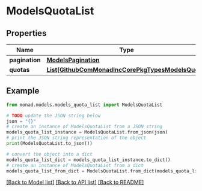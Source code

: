 # ModelsQuotaList


## Properties

Name | Type | Description | Notes
------------ | ------------- | ------------- | -------------
**pagination** | [**ModelsPagination**](ModelsPagination.md) |  | [optional] 
**quotas** | [**List[GithubComMonadIncCorePkgTypesModelsQuota]**](GithubComMonadIncCorePkgTypesModelsQuota.md) |  | [optional] 

## Example

```python
from monad.models.models_quota_list import ModelsQuotaList

# TODO update the JSON string below
json = "{}"
# create an instance of ModelsQuotaList from a JSON string
models_quota_list_instance = ModelsQuotaList.from_json(json)
# print the JSON string representation of the object
print(ModelsQuotaList.to_json())

# convert the object into a dict
models_quota_list_dict = models_quota_list_instance.to_dict()
# create an instance of ModelsQuotaList from a dict
models_quota_list_from_dict = ModelsQuotaList.from_dict(models_quota_list_dict)
```
[[Back to Model list]](../README.md#documentation-for-models) [[Back to API list]](../README.md#documentation-for-api-endpoints) [[Back to README]](../README.md)


